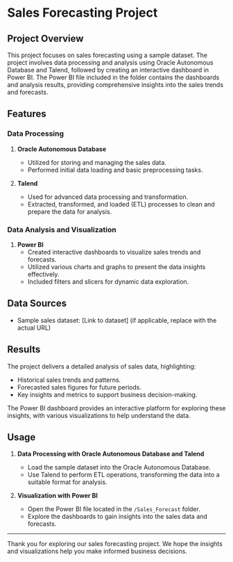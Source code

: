 # Sales Forecasting Project

## Project Overview

This project focuses on sales forecasting using a sample dataset. The project involves data processing and analysis using Oracle Autonomous Database and Talend, followed by creating an interactive dashboard in Power BI. The Power BI file included in the folder contains the dashboards and analysis results, providing comprehensive insights into the sales trends and forecasts.

## Features

### Data Processing

1. **Oracle Autonomous Database**
   - Utilized for storing and managing the sales data.
   - Performed initial data loading and basic preprocessing tasks.

2. **Talend**
   - Used for advanced data processing and transformation.
   - Extracted, transformed, and loaded (ETL) processes to clean and prepare the data for analysis.

### Data Analysis and Visualization

1. **Power BI**
   - Created interactive dashboards to visualize sales trends and forecasts.
   - Utilized various charts and graphs to present the data insights effectively.
   - Included filters and slicers for dynamic data exploration.

## Data Sources

- Sample sales dataset: [Link to dataset] (if applicable, replace with the actual URL)

## Results

The project delivers a detailed analysis of sales data, highlighting:
- Historical sales trends and patterns.
- Forecasted sales figures for future periods.
- Key insights and metrics to support business decision-making.

The Power BI dashboard provides an interactive platform for exploring these insights, with various visualizations to help understand the data.

## Usage

1. **Data Processing with Oracle Autonomous Database and Talend**
   - Load the sample dataset into the Oracle Autonomous Database.
   - Use Talend to perform ETL operations, transforming the data into a suitable format for analysis.

2. **Visualization with Power BI**
   - Open the Power BI file located in the `/Sales_Forecast` folder.
   - Explore the dashboards to gain insights into the sales data and forecasts.

---

Thank you for exploring our sales forecasting project. We hope the insights and visualizations help you make informed business decisions.